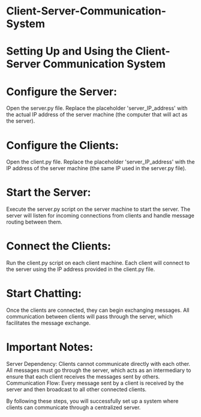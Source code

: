 # Client-Server-Communication-System

# Setting Up and Using the Client-Server Communication System

# Configure the Server:
Open the server.py file.
Replace the placeholder 'server_IP_address' with the actual IP address of the server machine (the computer that will act as the server).

# Configure the Clients:
Open the client.py file.
Replace the placeholder 'server_IP_address' with the IP address of the server machine (the same IP used in the server.py file).

# Start the Server:
Execute the server.py script on the server machine to start the server.
The server will listen for incoming connections from clients and handle message routing between them.

# Connect the Clients:
Run the client.py script on each client machine.
Each client will connect to the server using the IP address provided in the client.py file.

# Start Chatting:
Once the clients are connected, they can begin exchanging messages.
All communication between clients will pass through the server, which facilitates the message exchange.

# Important Notes:
Server Dependency: Clients cannot communicate directly with each other. All messages must go through the server, which acts as an intermediary to ensure that each client receives the messages sent by others.
Communication Flow: Every message sent by a client is received by the server and then broadcast to all other connected clients.

By following these steps, you will successfully set up a system where clients can communicate through a centralized server.
